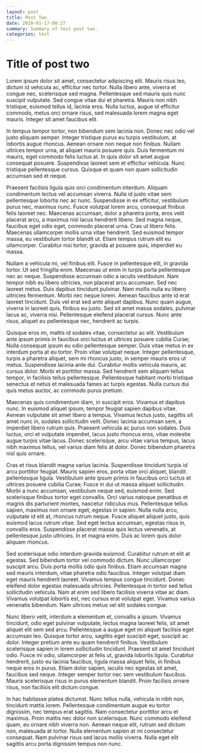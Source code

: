 ```yaml
---
layout: post
title: Post Two
date: 2020-01-17-00:27
summary: Summary of test post two.
categories: test
---
```


# Title of post two

Lorem ipsum dolor sit amet, consectetur adipiscing elit. Mauris risus leo, dictum id vehicula ac, efficitur nec tortor. Nulla libero ante, viverra et congue nec, scelerisque sed magna. Pellentesque sed mauris quis nunc suscipit vulputate. Sed congue vitae dui et pharetra. Mauris non nibh tristique, euismod tellus id, lacinia eros. Nulla luctus, augue id efficitur commodo, metus orci ornare risus, sed malesuada lorem magna eget mauris. Integer sit amet faucibus elit.

In tempus tempor tortor, non bibendum sem lacinia non. Donec nec odio vel justo aliquam semper. Integer tristique purus eu turpis vestibulum, at lobortis augue rhoncus. Aenean ornare non neque non finibus. Nullam ultrices tempor urna, at aliquet mauris posuere quis. Duis fermentum mi mauris, eget commodo felis luctus at. In quis dolor sit amet augue consequat posuere. Suspendisse laoreet sem et efficitur vehicula. Nunc tristique pellentesque cursus. Quisque et quam non quam sollicitudin accumsan sed et neque.

Praesent facilisis ligula quis orci condimentum interdum. Aliquam condimentum lectus vel accumsan viverra. Nulla id justo vitae sem pellentesque lobortis nec ac nunc. Suspendisse in ex efficitur, vestibulum purus nec, maximus nunc. Fusce volutpat lorem arcu, consequat finibus felis laoreet nec. Maecenas accumsan, dolor a pharetra porta, eros velit placerat arcu, a maximus nisl lacus hendrerit libero. Sed magna neque, faucibus eget odio eget, commodo placerat urna. Cras ut libero felis. Maecenas ullamcorper mollis urna vitae hendrerit. Sed euismod tempor massa, eu vestibulum tortor blandit ut. Etiam tempus rutrum elit eu ullamcorper. Curabitur nisi tortor, gravida at posuere quis, imperdiet eu massa.

Nullam a vehicula mi, vel finibus elit. Fusce in pellentesque elit, in gravida tortor. Ut sed fringilla enim. Maecenas ut enim in turpis porta pellentesque nec ac neque. Suspendisse accumsan odio a iaculis vestibulum. Nam tempor nibh eu libero ultricies, non placerat arcu accumsan. Sed nec laoreet metus. Duis dapibus tincidunt pulvinar. Nam mollis nulla eu libero ultricies fermentum. Morbi nec neque lorem. Aenean faucibus ante id erat laoreet tincidunt. Duis vel erat sed ante aliquet dapibus. Nunc quam augue, viverra in laoreet quis, finibus eu justo. Sed sit amet massa sodales, pulvinar lacus ac, viverra nisi. Pellentesque eleifend placerat cursus. Nunc ante risus, aliquet eu pellentesque nec, hendrerit ac turpis.

Quisque eros mi, mattis id sodales vitae, consectetur ac elit. Vestibulum ante ipsum primis in faucibus orci luctus et ultrices posuere cubilia Curae; Nulla consequat ipsum eu odio pellentesque semper. Duis vitae metus in ex interdum porta at eu tortor. Proin vitae volutpat neque. Integer pellentesque, turpis a pharetra aliquet, sem mi rhoncus justo, in semper mauris eros ut metus. Suspendisse lacinia ante dui. Curabitur mollis vehicula mauris, ac cursus dolor. Morbi et porttitor massa. Sed hendrerit sem aliquam tellus tempor, in facilisis tellus pellentesque. Pellentesque habitant morbi tristique senectus et netus et malesuada fames ac turpis egestas. Nulla cursus dui quis metus auctor, ac commodo purus pretium.

Maecenas quis condimentum diam, in suscipit eros. Vivamus et dapibus nunc. In euismod aliquet ipsum, tempor feugiat sapien dapibus vitae. Aenean vulputate sit amet libero a tempus. Vivamus lectus justo, sagittis sit amet nunc in, sodales sollicitudin velit. Donec lacinia accumsan sem, a imperdiet libero rutrum quis. Praesent vehicula ac purus non sodales. Duis luctus, orci et vulputate imperdiet, lacus justo rhoncus eros, vitae molestie augue turpis vitae lacus. Donec scelerisque, arcu vitae varius tempus, lacus nibh maximus tellus, vel varius diam felis at dolor. Donec bibendum pharetra nisl quis ornare.

Cras et risus blandit magna varius lacinia. Suspendisse tincidunt turpis id arcu porttitor feugiat. Mauris sapien eros, porta vitae orci aliquet, blandit pellentesque ligula. Vestibulum ante ipsum primis in faucibus orci luctus et ultrices posuere cubilia Curae; Fusce in dui ut massa aliquet sollicitudin. Morbi a nunc accumsan, vestibulum neque sed, euismod enim. Sed scelerisque finibus tortor eget convallis. Orci varius natoque penatibus et magnis dis parturient montes, nascetur ridiculus mus. Pellentesque tellus sapien, maximus non ornare eget, egestas in sapien. Nulla nulla arcu, vulputate id elit at, rhoncus rutrum neque. Fusce aliquet aliquet justo, quis euismod lacus rutrum vitae. Sed eget lectus accumsan, egestas risus in, convallis eros. Suspendisse placerat massa quis lectus venenatis, at pellentesque justo ultricies. In et magna enim. Duis ac lorem quis dolor aliquam rhoncus.

Sed scelerisque odio interdum gravida euismod. Curabitur rutrum et elit at egestas. Sed bibendum tortor vel commodo dictum. Nunc ullamcorper suscipit arcu. Duis porta mollis odio quis finibus. Etiam accumsan magna sed mauris interdum, vitae pharetra odio faucibus. Integer volutpat diam eget mauris hendrerit laoreet. Vivamus tempus congue tincidunt. Donec eleifend dolor egestas malesuada ultricies. Pellentesque in tortor sed tellus sollicitudin vehicula. Nam at enim sed libero facilisis viverra vitae ac diam. Vivamus volutpat lobortis est, nec cursus erat volutpat eget. Vivamus varius venenatis bibendum. Nam ultrices metus vel elit sodales congue.

Nunc libero velit, interdum a elementum et, convallis a ipsum. Vivamus tincidunt, odio eget pulvinar vulputate, lectus magna laoreet felis, sit amet aliquet elit sem sed arcu. Pellentesque a augue eget mi aliquet facilisis eget accumsan leo. Quisque tortor arcu, sagittis eget suscipit eget, suscipit ac dolor. Integer pretium ante eu quam hendrerit finibus. Vestibulum scelerisque sapien in lorem sollicitudin tincidunt. Praesent sit amet tincidunt odio. Fusce mi odio, ullamcorper at felis ut, gravida lobortis ligula. Curabitur hendrerit, justo eu lacinia faucibus, ligula massa aliquet felis, in finibus neque eros in purus. Etiam dolor sapien, iaculis nec egestas sit amet, faucibus sed neque. Integer semper tortor nec sem vestibulum faucibus. Mauris scelerisque risus in purus elementum blandit. Proin facilisis ornare risus, non facilisis elit dictum congue.

In hac habitasse platea dictumst. Nunc tellus nulla, vehicula in nibh non, tincidunt mattis lorem. Pellentesque condimentum augue eu tortor dignissim, nec tempus erat sagittis. Nam consectetur porttitor arcu et maximus. Proin mattis nec dolor non scelerisque. Nunc commodo eleifend quam, eu ornare nibh viverra non. Aenean neque elit, rutrum sed dictum non, malesuada at tortor. Nulla elementum sapien at mi consectetur consequat. Nam pulvinar risus sed lacus mollis viverra. Nulla eget elit sagittis arcu porta dignissim tempus non nunc.
